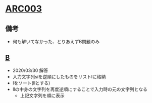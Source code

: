 # [ARC003](https://atcoder.jp/contests/arc003/tasks)

## 備考

- 何も解いてなかった、とりあえずB問題のみ

## [B](https://atcoder.jp/contests/arc003/tasks/arc003_2)

- 2020/03/30 解答
- 入力文字列siを逆順にしたものをリストlに格納
- lをソート(llとする)
- llの中身の文字列を再度逆順にすることで入力時の元の文字列となる
  - 上記文字列を順に表示
